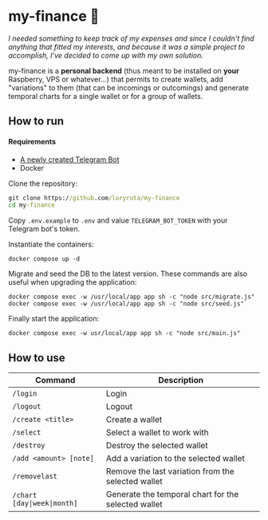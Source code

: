 # my-finance 🚧

_I needed something to keep track of my expenses and since I couldn't find anything that fitted my interests, and because it was a simple project to accomplish,
I've decided to come up with my own solution._

my-finance is a **personal backend** (thus meant to be installed on **your** Raspberry, VPS or whatever...) that permits to create wallets, add "variations" to them
(that can be incomings or outcomings) and generate temporal charts for a single wallet or for a group of wallets.

## How to run

#### Requirements
- [A newly created Telegram Bot](https://core.telegram.org/bots#3-how-do-i-create-a-bot)
- Docker

Clone the repository:
```cmd
git clone https://github.com/loryruta/my-finance
cd my-finance
```
Copy `.env.example` to `.env` and value `TELEGRAM_BOT_TOKEN` with your Telegram bot's token.

Instantiate the containers:
```
docker compose up -d
```

Migrate and seed the DB to the latest version. These commands are also useful when upgrading the application:
```
docker compose exec -w /usr/local/app app sh -c "node src/migrate.js"
docker compose exec -w /usr/local/app app sh -c "node src/seed.js"
```

Finally start the application:
```
docker compose exec -w usr/local/app app sh -c "node src/main.js"
```

## How to use

| Command | Description |
| --- | --- |
| `/login`  | Login |
| `/logout` | Logout |
| `/create <title>` | Create a wallet |
| `/select` | Select a wallet to work with |
| `/destroy` | Destroy the selected wallet |
| `/add <amount> [note]` | Add a variation to the selected wallet |
| `/removelast` | Remove the last variation from the selected wallet |
| `/chart [day\|week\|month]` | Generate the temporal chart for the selected wallet |


